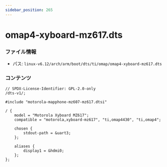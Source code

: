 ```yaml
---
sidebar_position: 265
---
```

# omap4-xyboard-mz617.dts

### ファイル情報

- パス: `linux-v6.12/arch/arm/boot/dts/ti/omap/omap4-xyboard-mz617.dts`

### コンテンツ

```dts
// SPDX-License-Identifier: GPL-2.0-only
/dts-v1/;

#include "motorola-mapphone-mz607-mz617.dtsi"

/ {
	model = "Motorola Xyboard MZ617";
	compatible = "motorola,xyboard-mz617", "ti,omap4430", "ti,omap4";

	chosen {
		stdout-path = &uart3;
	};

	aliases {
		display1 = &hdmi0;
	};
};

```
